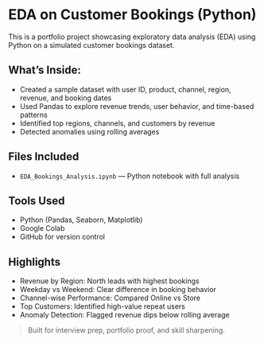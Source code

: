 # EDA on Customer Bookings (Python)

This is a portfolio project showcasing exploratory data analysis (EDA) using Python on a simulated customer bookings dataset.

## What’s Inside:
- Created a sample dataset with user ID, product, channel, region, revenue, and booking dates
- Used Pandas to explore revenue trends, user behavior, and time-based patterns
- Identified top regions, channels, and customers by revenue
- Detected anomalies using rolling averages

## Files Included
- `EDA_Bookings_Analysis.ipynb` — Python notebook with full analysis
  

## Tools Used
- Python (Pandas, Seaborn, Matplotlib)
- Google Colab
- GitHub for version control

## Highlights
- Revenue by Region: North leads with highest bookings
- Weekday vs Weekend: Clear difference in booking behavior
- Channel-wise Performance: Compared Online vs Store
- Top Customers: Identified high-value repeat users
- Anomaly Detection: Flagged revenue dips below rolling average
  
> Built for interview prep, portfolio proof, and skill sharpening.
